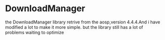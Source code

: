 # DownloadManager
the DownloadManager library retrive from the aosp,version 4.4.4.And i have modified a lot to make it more simple.
but the library still has a lot of problems waiting to optimize
